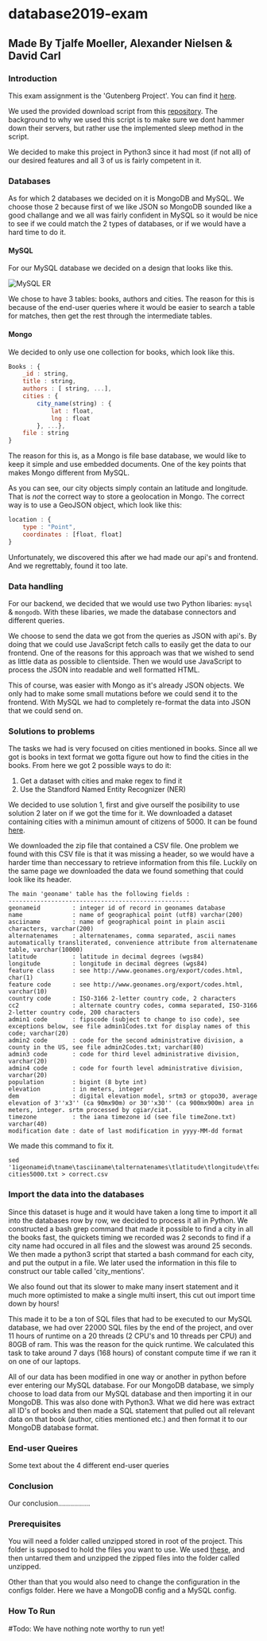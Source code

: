 # database2019-exam
## Made By Tjalfe Moeller, Alexander Nielsen & David Carl
### Introduction

This exam assignment is the 'Gutenberg Project'. You can find it [here](https://github.com/datsoftlyngby/soft2019spring-databases/blob/master/Exam/GutenbergProject.md).

We used the provided download script from this [repository](https://github.com/datsoftlyngby/soft2018spring-databases-teaching-material/tree/master/book_download). The background to why we used this script is to make sure we dont hammer down their servers, but rather use the implemented sleep method in the script.

We decided to make this project in Python3 since it had most (if not all) of our desired features and all 3 of us is fairly competent in it.

### Databases

As for which 2 databases we decided on it is MongoDB and MySQL. We choose those 2 because first of we like JSON so MongoDB sounded like a good challange and we all was fairly confident in MySQL so it would be nice to see if we could match the 2 types of databases, or if we would have a hard time to do it.

#### MySQL

For our MySQL database we decided on a design that looks like this.

![MySQL ER](/images/ER-Diagram.png)

We chose to have 3 tables: books, authors and cities. The reason for this is because of the end-user queries where it would be easier to search a table for matches, then get the rest through the intermediate tables. 

#### Mongo

We decided to only use one collection for books, which look like this.
```js
Books : {
    _id : string,
    title : string,
    authors : [ string, ...],
    cities : { 
        city_name(string) : { 
            lat : float, 
            lng : float
        }, ...},
    file : string
}
```
The reason for this is, as a Mongo is file base database, we would like to keep it simple and use embedded documents. One of the key points that makes Mongo different from MySQL. 

As you can see, our city objects simply contain an latitude and longitude. That is *not* the correct way to store a geolocation in Mongo. The correct way is to use a GeoJSON object, which look like this:
```js
location : {
    type : "Point",
    coordinates : [float, float]
}
```
Unfortunately, we discovered this after we had made our api's and frontend. And we regrettably, found it too late. 


### Data handling

For our backend, we decided that we would use two Python libaries: `mysql` & `mongodb`. With these libaries, we made the database connectors and different queries.

We choose to send the data we got from the queries as JSON with api's. By doing that we could use JavaScript fetch calls to easily get the data to our frontend. One of the reasons for this approach was that we wished to send as little data as possible to clientside. Then we would use JavaScript to process the JSON into readable and well formatted HTML.

This of course, was easier with Mongo as it's already JSON objects. We only had to make some small mutations before we could send it to the frontend. With MySQL we had to completely re-format the data into JSON that we could send on. 

### Solutions to problems

The tasks we had is very focused on cities mentioned in books. Since all we got is books in text format we gotta figure out how to find the cities in the books. From here we got 2 possible ways to do it:

1. Get a dataset with cities and make regex to find it
1. Use the Standford Named Entity Recognizer (NER)

We decided to use solution 1, first and give ourself the posibility to use solution 2 later on if we got the time for it. We downloaded a dataset containing cities with a minimun amount of citizens of 5000. It can be found [here](download.geonames.org/export/dump/cities5000.zip).

We downloaded the zip file that contained a CSV file. One problem we found with this CSV file is that it was missing a header, so we would have a harder time than neccessary to retrieve information from this file. Luckily on the same page we downloaded the data we found something that could look like its header.
```
The main 'geoname' table has the following fields :
---------------------------------------------------
geonameid         : integer id of record in geonames database
name              : name of geographical point (utf8) varchar(200)
asciiname         : name of geographical point in plain ascii characters, varchar(200)
alternatenames    : alternatenames, comma separated, ascii names automatically transliterated, convenience attribute from alternatename table, varchar(10000)
latitude          : latitude in decimal degrees (wgs84)
longitude         : longitude in decimal degrees (wgs84)
feature class     : see http://www.geonames.org/export/codes.html, char(1)
feature code      : see http://www.geonames.org/export/codes.html, varchar(10)
country code      : ISO-3166 2-letter country code, 2 characters
cc2               : alternate country codes, comma separated, ISO-3166 2-letter country code, 200 characters
admin1 code       : fipscode (subject to change to iso code), see exceptions below, see file admin1Codes.txt for display names of this code; varchar(20)
admin2 code       : code for the second administrative division, a county in the US, see file admin2Codes.txt; varchar(80) 
admin3 code       : code for third level administrative division, varchar(20)
admin4 code       : code for fourth level administrative division, varchar(20)
population        : bigint (8 byte int) 
elevation         : in meters, integer
dem               : digital elevation model, srtm3 or gtopo30, average elevation of 3''x3'' (ca 90mx90m) or 30''x30'' (ca 900mx900m) area in meters, integer. srtm processed by cgiar/ciat.
timezone          : the iana timezone id (see file timeZone.txt) varchar(40)
modification date : date of last modification in yyyy-MM-dd format
```
We made this command to fix it.
```
sed '1igeonameid\tname\tasciiname\talternatenames\tlatitude\tlongitude\tfeature_class\tfeature_code\tcountry_code\tcc2\tadmin1\tadmin2\tadmin3\tadmin4\tpopulation\televation\tdem\ttimezone\tmodification' cities5000.txt > correct.csv
```

### Import the data into the databases

Since this dataset is huge and it would have taken a long time to import it all into the databases row by row, we decided to process it all in Python. We constructed a bash grep command that made it possible to find a city in all the books fast, the quickets timing we recorded was 2 seconds to find if a city name had occured in all files and the slowest was around 25 seconds. We then made a python3 script that started a bash command for each city, and put the output in a file. We later used the information in this file to construct our table called 'city_mentions'. 

We also found out that its slower to make many insert statement and it much more optimisted to make a single multi insert, this cut out import time down by hours!

This made it to be a ton of SQL files that had to be executed to our MySQL database, we had over 22000 SQL files by the end of the project, and over 11 hours of runtime on a 20 threads (2 CPU's and 10 threads per CPU) and 80GB of ram. This was the reason for the quick runtime. We calculated this task to take around 7 days (168 hours) of constant compute time if we ran it on one of our laptops.

All of our data has been modified in one way or another in python before ever entering our MySQL database. For our MongoDB database, we simply choose to load data from our MySQL database and then importing it in our MongoDB. This was also done with Python3. What we did here was extract all ID's of books and then made a SQL statement that pulled out all relevant data on that book (author, cities mentioned etc.) and then format it to our MongoDB database format.

### End-user Queires

Some text about the 4 different end-user queries

### Conclusion

Our conclusion................

### Prerequisites
You will need a folder called unzipped stored in root of the project. This folder is supposed to hold the files you want to use. We used [these](dcarl.me/archive.tar), and then untarred them and unzipped the zipped files into the folder called unzipped.

Other than that you would also need to change the configuration in the configs folder. Here we have a MongoDB config and a MySQL config.

### How To Run

\#Todo: We have nothing note worthy to run yet!